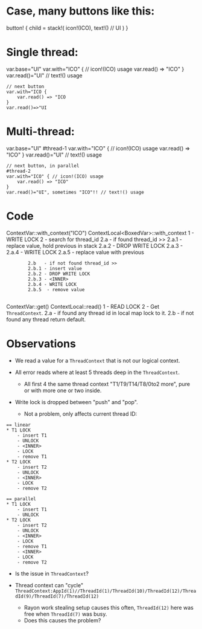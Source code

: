 # Case, many buttons like this:
button! {
    child = stack!(
        icon!(ICO),
        text!() // UI
    )
}

# Single thread:
var.base="UI"
    var.with="ICO" { // icon!(ICO) usage
        var.read() => "ICO"
    }
    var.read()="UI" // text!() usage

    // next button
    var.with="ICO {
        var.read() => "ICO
    }
    var.read()=>"UI

# Multi-thread:
var.base="UI"
    #thread-1
    var.with="ICO" { // icon!(ICO) usage
        var.read() => "ICO"
    }
    var.read()="UI" // text!() usage

    // next button, in parallel
    #thread-2
    var.with="ICO" { // icon!(ICO) usage
        var.read() => "ICO"
    }
    var.read()="UI", sometimes "ICO"!! // text!() usage

# Code
ContextVar::with_context("ICO")
    ContextLocal<BoxedVar<T>>::with_context
        1 - WRITE LOCK
        2 - search for thread_id
            2.a   - if found thread_id >>
            2.a.1 - replace value, hold previous in stack
            2.a.2 - DROP WRITE LOCK
            2.a.3 - <INNER>
            2.a.4 - WRITE LOCK
            2.a.5 - replace value with previous

            2.b   - if not found thread_id >>
            2.b.1 - insert value
            2.b.2 - DROP WRITE LOCK
            2.b.3 - <INNER>
            2.b.4 - WRITE LOCK
            2.b.5  - remove value

## <INNER>
ContextVar::get()
    ContextLocal::read()
        1 - READ LOCK
        2 - Get `ThreadContext`.
            2.a  - if found any thread id in local map lock to it.
            2.b  - if not found any thread return default.

# Observations

* We read a value for a `ThreadContext` that is not our logical context.
* All error reads where at least 5 threads deep in the `ThreadContext`.
    - All first 4 the same thread context "T1/T9/T14/T8/0to2 more", pure or with more one or two inside.

* Write lock is dropped between "push" and "pop".
    - Not a problem, only affects current thread ID:
```
== linear
* T1 LOCK
    - insert T1
    - UNLOCK
    - <INNER>
    - LOCK
    - remove T1
* T2 LOCK
    - insert T2
    - UNLOCK
    - <INNER>
    - LOCK
    - remove T2

== parallel
* T1 LOCK
    - insert T1
    - UNLOCK
* T2 LOCK
    - insert T2
    - UNLOCK
    - <INNER>
    - LOCK
    - remove T1
    - <INNER>
    - LOCK
    - remove T2
```

* Is the issue in `ThreadContext`?

* Thread context can "cycle" `ThreadContext:AppId(1)//ThreadId(1)/ThreadId(10)/ThreadId(12)/ThreadId(9)/ThreadId(7)/ThreadId(12)`
    - Rayon work stealing setup causes this often, `ThreadId(12)` here was free when `ThreadId(7)` was busy.
    - Does this causes the problem?